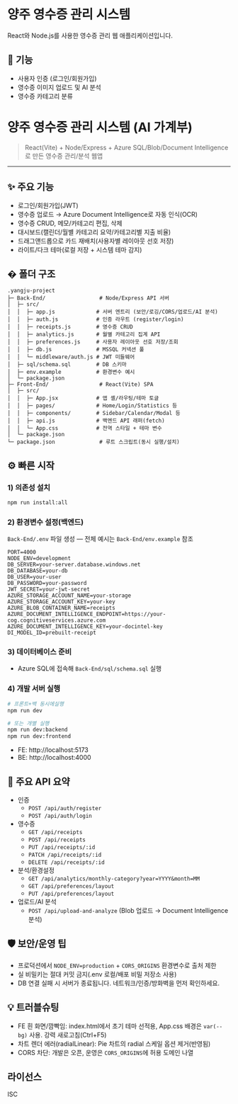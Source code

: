# 양주 영수증 관리 시스템

React와 Node.js를 사용한 영수증 관리 웹 애플리케이션입니다.

## 🚀 기능

- 사용자 인증 (로그인/회원가입)
- 영수증 이미지 업로드 및 AI 분석
- 영수증 카테고리 분류
# 양주 영수증 관리 시스템 (AI 가계부)

> React(Vite) + Node/Express + Azure SQL/Blob/Document Intelligence 로 만든 영수증 관리/분석 웹앱

---

## ✨ 주요 기능

- 로그인/회원가입(JWT)
- 영수증 업로드 → Azure Document Intelligence로 자동 인식(OCR)
- 영수증 CRUD, 메모/카테고리 편집, 삭제
- 대시보드(캘린더/월별 카테고리 요약/카테고리별 지출 비율)
- 드래그앤드롭으로 카드 재배치(사용자별 레이아웃 선호 저장)
- 라이트/다크 테마(로컬 저장 + 시스템 테마 감지)

## � 폴더 구조

```
.yangju-project
├─ Back-End/                 # Node/Express API 서버
│  ├─ src/
│  │  ├─ app.js             # 서버 엔트리 (보안/로깅/CORS/업로드/AI 분석)
│  │  ├─ auth.js            # 인증 라우트 (register/login)
│  │  ├─ receipts.js        # 영수증 CRUD
│  │  ├─ analytics.js       # 월별 카테고리 집계 API
│  │  ├─ preferences.js     # 사용자 레이아웃 선호 저장/조회
│  │  ├─ db.js              # MSSQL 커넥션 풀
│  │  └─ middleware/auth.js # JWT 미들웨어
│  ├─ sql/schema.sql        # DB 스키마
│  ├─ env.example           # 환경변수 예시
│  └─ package.json
├─ Front-End/                # React(Vite) SPA
│  ├─ src/
│  │  ├─ App.jsx            # 앱 셸/라우팅/테마 토글
│  │  ├─ pages/             # Home/Login/Statistics 등
│  │  ├─ components/        # Sidebar/Calendar/Modal 등
│  │  ├─ api.js             # 백엔드 API 래퍼(fetch)
│  │  └─ App.css            # 전역 스타일 + 테마 변수
│  └─ package.json
└─ package.json              # 루트 스크립트(동시 실행/설치)
```

## ⚙️ 빠른 시작

### 1) 의존성 설치
```bash
npm run install:all
```

### 2) 환경변수 설정(백엔드)
`Back-End/.env` 파일 생성 — 전체 예시는 `Back-End/env.example` 참조
```env
PORT=4000
NODE_ENV=development
DB_SERVER=your-server.database.windows.net
DB_DATABASE=your-db
DB_USER=your-user
DB_PASSWORD=your-password
JWT_SECRET=your-jwt-secret
AZURE_STORAGE_ACCOUNT_NAME=your-storage
AZURE_STORAGE_ACCOUNT_KEY=your-key
AZURE_BLOB_CONTAINER_NAME=receipts
AZURE_DOCUMENT_INTELLIGENCE_ENDPOINT=https://your-cog.cognitiveservices.azure.com
AZURE_DOCUMENT_INTELLIGENCE_KEY=your-docintel-key
DI_MODEL_ID=prebuilt-receipt
```

### 3) 데이터베이스 준비
- Azure SQL에 접속해 `Back-End/sql/schema.sql` 실행

### 4) 개발 서버 실행
```bash
# 프론트+백 동시에실행
npm run dev

# 또는 개별 실행
npm run dev:backend
npm run dev:frontend
```

- FE: http://localhost:5173
- BE: http://localhost:4000

## 🧩 주요 API 요약

- 인증
   - `POST /api/auth/register`
   - `POST /api/auth/login`
- 영수증
   - `GET /api/receipts`
   - `POST /api/receipts`
   - `PUT /api/receipts/:id`
   - `PATCH /api/receipts/:id`
   - `DELETE /api/receipts/:id`
- 분석/환경설정
   - `GET /api/analytics/monthly-category?year=YYYY&month=MM`
   - `GET /api/preferences/layout`
   - `PUT /api/preferences/layout`
- 업로드/AI 분석
   - `POST /api/upload-and-analyze` (Blob 업로드 → Document Intelligence 분석)

## 🛡️ 보안/운영 팁
- 프로덕션에서 `NODE_ENV=production` + `CORS_ORIGINS` 환경변수로 출처 제한
- 실 비밀키는 절대 커밋 금지(.env 로컬/배포 비밀 저장소 사용)
- DB 연결 실패 시 서버가 종료됩니다. 네트워크/인증/방화벽을 먼저 확인하세요.

## 💡 트러블슈팅
- FE 흰 화면/깜빡임: index.html에서 초기 테마 선적용, App.css 배경은 `var(--bg)` 사용. 강력 새로고침(Ctrl+F5)
- 차트 렌더 에러(radialLinear): Pie 차트의 radial 스케일 옵션 제거(반영됨)
- CORS 차단: 개발은 오픈, 운영은 `CORS_ORIGINS`에 허용 도메인 나열

## 라이선스
ISC

